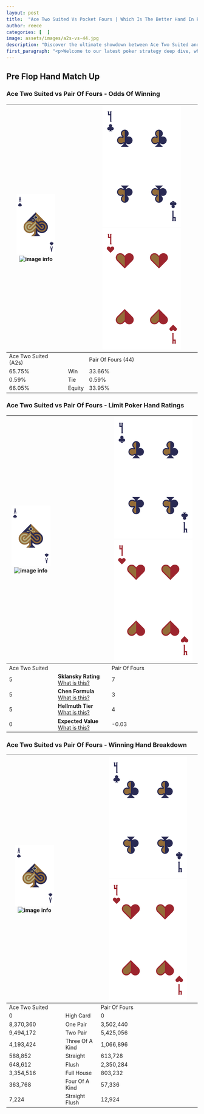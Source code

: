```yaml
---
layout: post
title:  "Ace Two Suited Vs Pocket Fours | Which Is The Better Hand In Poker? A Complete Guide"
author: reece
categories: [  ]
image: assets/images/a2s-vs-44.jpg
description: "Discover the ultimate showdown between Ace Two Suited and Pair Of Fours in poker! Uncover the odds, strategies, and scenarios where one hand triumphs over the other. Get ready to up your poker game with this thrilling analysis."
first_paragraph: "<p>Welcome to our latest poker strategy deep dive, where we're pitting two distinct hands against each other in a high-stakes showdown: Ace Two Suited vs Pair Of Fours.</p><p>In the dynamic world of poker, every decision counts, and knowing which hand holds the upper hand is key to your success at the table.</p><p>In this article, we'll dissect these two hands, explore the scenarios where one dominates the other, and equip you with the knowledge to make strategic choices that can tip the odds in your favor.</p><p>Get ready to unravel the intriguing dynamics of these poker hands and elevate your game to new heights.</p>"
---
```




[comment]: # (sp0)

## Pre Flop Hand Match Up

<div class="table hand-ratings" markdown="1"> 



### Ace Two Suited vs Pair Of Fours - Odds Of Winning


    
| ![image info](assets/images/hand1/A.png) ![image info](assets/images/hand1/2s.png) |  | ![image info](assets/images/hand2/4.png) ![image info](assets/images/hand2/4o.png) |
| -------- | -------- | -------- |
| Ace Two Suited (A2s) |  | Pair Of Fours (44) |
| 65.75% | Win | 33.66% |
| 0.59% | Tie | 0.59% |
| 66.05% | Equity | 33.95% |




[comment]: # (sp1)



### Ace Two Suited vs Pair Of Fours - Limit Poker Hand Ratings


    
| ![image info](assets/images/hand1/A.png) ![image info](assets/images/hand1/2s.png) |  | ![image info](assets/images/hand2/4.png) ![image info](assets/images/hand2/4o.png) |
| -------- | -------- | -------- |
| Ace Two Suited |  | Pair Of Fours |
| 5 | **Sklansky Rating** [What is this?](/sklansky-rating-explained) | 7 |
| 5 | **Chen Formula** [What is this?](/chen-formula-explained) | 3 |
| 5 | **Hellmuth Tier** [What is this?](/Hellmuth-tier-explained) | 4 |
| 0 | **Expected Value** [What is this?](/expected-value-explained) | -0.03 |




[comment]: # (sp2)



### Ace Two Suited vs Pair Of Fours - Winning Hand Breakdown


    
| ![image info](assets/images/hand1/A.png) ![image info](assets/images/hand1/2s.png) |  | ![image info](assets/images/hand2/4.png) ![image info](assets/images/hand2/4o.png) |
| -------- | -------- | -------- |
| Ace Two Suited |  | Pair Of Fours |
| 0 | High Card | 0 |
| 8,370,360 | One Pair | 3,502,440 |
| 9,494,172 | Two Pair | 5,425,056 |
| 4,193,424 | Three Of A Kind | 1,066,896 |
| 588,852 | Straight | 613,728 |
| 648,612 | Flush | 2,350,284 |
| 3,354,516 | Full House | 803,232 |
| 363,768 | Four Of A Kind | 57,336 |
| 7,224 | Straight Flush | 12,924 |




[comment]: # (sp3)



</div>

[comment]: # (sp4)



[comment]: # (sp5)

